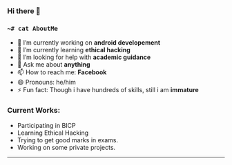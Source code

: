 ### Hi there 👋

### `~# cat AboutMe`

- 🔭 I’m currently working on **android developement**
- 🌱 I’m currently learning  **ethical hacking**
- 🤔 I’m looking for help with **academic guidance**
- 💬 Ask me about **anything**
- 📫 How to reach me: **Facebook**
- 😄 Pronouns: he/him
- ⚡ Fun fact: Though i have hundreds of skills, still i am **immature**

### Current Works:
- Participating in BICP
- Learning Ethical Hacking
- Trying to get good marks in exams.
- Working on some private projects.
<hr />
